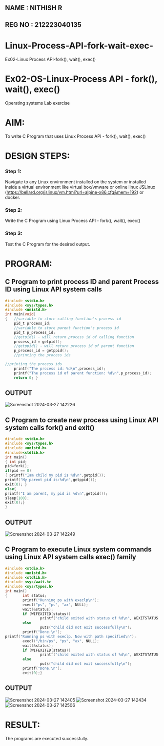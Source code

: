## NAME : NITHISH R
## REG NO : 212223040135


# Linux-Process-API-fork-wait-exec-
Ex02-Linux Process API-fork(), wait(), exec()
# Ex02-OS-Linux-Process API - fork(), wait(), exec()
Operating systems Lab exercise


# AIM:
To write C Program that uses Linux Process API - fork(), wait(), exec()

# DESIGN STEPS:

### Step 1:

Navigate to any Linux environment installed on the system or installed inside a virtual environment like virtual box/vmware or online linux JSLinux (https://bellard.org/jslinux/vm.html?url=alpine-x86.cfg&mem=192) or docker.

### Step 2:

Write the C Program using Linux Process API - fork(), wait(), exec()

### Step 3:

Test the C Program for the desired output. 

# PROGRAM:

## C Program to print process ID and parent Process ID using Linux API system calls
```c
#include <stdio.h>
#include <sys/types.h>
#include <unistd.h>
int main(void)
{	//variable to store calling function's process id
	pid_t process_id;
	//variable to store parent function's process id
	pid_t p_process_id;
	//getpid() - will return process id of calling function
	process_id = getpid();
	//getppid() - will return process id of parent function
	p_process_id = getppid();
	//printing the process ids

//printing the process ids
	printf("The process id: %d\n",process_id);
	printf("The process id of parent function: %d\n",p_process_id);
	return 0; }
```

## OUTPUT
![Screenshot 2024-03-27 142226](https://github.com/NITHIYANERANJAN/Linux-Process-API-fork-wait-exec/assets/144979351/dcc3f05a-a0d5-42dc-a8b8-4c82bb33c360)


## C Program to create new process using Linux API system calls fork() and exit()
```c
#include <stdio.h>
#include <sys/types.h>
#include <unistd.h>
#include<stdlib.h>
int main()
{ int pid; 
pid=fork(); 
if(pid == 0) 
{ printf("Iam child my pid is %d\n",getpid()); 
printf("My parent pid is:%d\n",getppid()); 
exit(0); } 
else{ 
printf("I am parent, my pid is %d\n",getpid()); 
sleep(100); 
exit(0);} 
}
```

## OUTPUT
![Screenshot 2024-03-27 142249](https://github.com/NITHIYANERANJAN/Linux-Process-API-fork-wait-exec/assets/144979351/777c1275-221f-4827-9074-dd97d6ce66f8)


## C Program to execute Linux system commands using Linux API system calls exec() family
```c
#include <stdio.h>
#include <unistd.h>
#include <stdlib.h>
#include <sys/wait.h>
#include <sys/types.h>
int main()
{       int status;
        printf("Running ps with execlp\n");
        execl("ps", "ps", "ax", NULL);
        wait(&status);
        if (WIFEXITED(status))
                printf("child exited with status of %d\n", WEXITSTATUS(status));
        else
                puts("child did not exit successfully\n");
        printf("Done.\n");
printf("Running ps with execlp. Now with path specified\n");
        execl("/bin/ps", "ps", "ax", NULL);
        wait(&status);
        if (WIFEXITED(status))
                printf("child exited with status of %d\n", WEXITSTATUS(status));
        else
                puts("child did not exit successfully\n");
        printf("Done.\n");
        exit(0);}
```

## OUTPUT
![Screenshot 2024-03-27 142405](https://github.com/NITHIYANERANJAN/Linux-Process-API-fork-wait-exec/assets/144979351/ad7db0a4-e769-46ea-b724-1f5ad9b22ca1)
![Screenshot 2024-03-27 142434](https://github.com/NITHIYANERANJAN/Linux-Process-API-fork-wait-exec/assets/144979351/06e9f646-ed94-4200-a025-b2d024ca38a1)
![Screenshot 2024-03-27 142506](https://github.com/NITHIYANERANJAN/Linux-Process-API-fork-wait-exec/assets/144979351/9be48ca8-1300-4a95-bf4b-6b8f75b2a6c7)


# RESULT:
The programs are executed successfully.












































